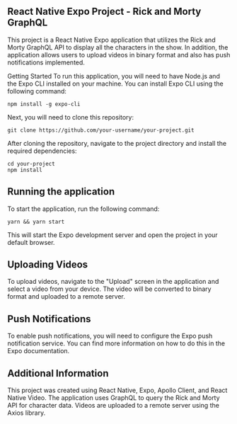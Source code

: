 ## React Native Expo Project - Rick and Morty GraphQL
This project is a React Native Expo application that utilizes the Rick and Morty GraphQL API to display all the characters in the show. In addition, the application allows users to upload videos in binary format and also has push notifications implemented.

Getting Started
To run this application, you will need to have Node.js and the Expo CLI installed on your machine. You can install Expo CLI using the following command:

`npm install -g expo-cli`

Next, you will need to clone this repository:

`git clone https://github.com/your-username/your-project.git`

After cloning the repository, navigate to the project directory and install the required dependencies:

```
cd your-project
npm install
```

## Running the application

To start the application, run the following command:

`yarn && yarn start`

This will start the Expo development server and open the project in your default browser.

## Uploading Videos

To upload videos, navigate to the "Upload" screen in the application and select a video from your device. The video will be converted to binary format and uploaded to a remote server.

## Push Notifications

To enable push notifications, you will need to configure the Expo push notification service. You can find more information on how to do this in the Expo documentation.

## Additional Information

This project was created using React Native, Expo, Apollo Client, and React Native Video. The application uses GraphQL to query the Rick and Morty API for character data. Videos are uploaded to a remote server using the Axios library.
